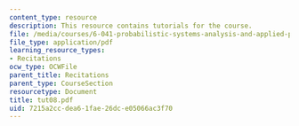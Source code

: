 ```yaml
---
content_type: resource
description: This resource contains tutorials for the course.
file: /media/courses/6-041-probabilistic-systems-analysis-and-applied-probability-spring-2006/7215a2ccdea61fae26dce05066ac3f70_tut08.pdf
file_type: application/pdf
learning_resource_types:
- Recitations
ocw_type: OCWFile
parent_title: Recitations
parent_type: CourseSection
resourcetype: Document
title: tut08.pdf
uid: 7215a2cc-dea6-1fae-26dc-e05066ac3f70
---
```


